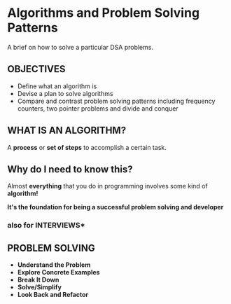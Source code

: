 
# Algorithms and Problem Solving Patterns

A brief on how to solve a particular DSA problems.


## OBJECTIVES

- Define what an algorithm is
- Devise a plan to solve algorithms
- Compare and contrast problem solving patterns including frequency counters, two pointer problems and divide and conquer
## WHAT IS AN ALGORITHM?

A **process** or **set of steps** to accomplish a certain task.
## Why do I need to know this?


Almost **everything** that you do in programming involves some kind of **algorithm!**

**It's the foundation for being a successful problem solving and developer**
                                
### also for **INTERVIEWS*** 



## PROBLEM SOLVING

- **Understand the Problem**
- **Explore Concrete Examples**
- **Break It Down**
- **Solve/Simplify**
- **Look Back and Refactor**